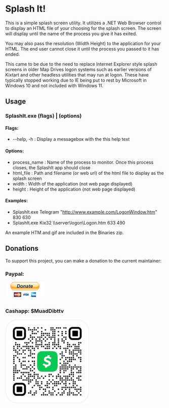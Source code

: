 # Splash It!

This is a simple splash screen utility. It utilizes a .NET Web Browser control to display an HTML file of your choosing
for the splash screen. The screen will display until the name of the process you give it has exited.

You may also pass the resolution (Width Height) to the application for your HTML. The end user cannot close it until the
process you passed to it has ended.

This came to be due to the need to replace Internet Explorer style splash screens in older Map Drives logon systems
such as earlier versions of Kixtart and other headless utilities that may run at logon. These have typically stopped
working due to IE being put to rest by Microsoft in Windows 10 and not included with Windows 11.


## Usage

### SplashIt.exe (flags) | (options)

#### Flags:
* --help, -h      : Display a messagebox with the this help text

#### Options:
* process_name  : Name of the process to monitor. Once this process closes, the SplashIt app should close
* html_file     : Path and filename (or web url) of the html file to display as the splash screen
* width         : Width of the application (not web page displayed)
* height        : Height of the application (not web page displayed)

#### Examples:
* SplashIt.exe Telegram "http://www.example.com/LogonWindow.htm" 830 630
* SplashIt.exe Kix32 \\\server\logon\Logon.htm 633 490

An example HTM and gif are included in the Binaries zip.

## Donations
To support this project, you can make a donation to the current maintainer:

### Paypal:

[![Paypal](https://github.com/therealatreides/TechScripts/blob/main/ImageRepository/paypal_btn_donateCC_LG_1.gif)](https://www.paypal.com/donate/?hosted_button_id=E6BPVFVTQ6TKU)

### Cashapp: $MuadDibttv

<img src="https://github.com/therealatreides/TechScripts/blob/main/ImageRepository/cashapp_qr.png" alt="Cashapp QR for $MuadDibttv" width="265px">
